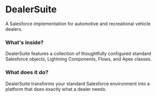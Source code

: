 # DealerSuite

A Salesforce implementation for automotive and recreational vehicle dealers.

### What's inside?

DealerSuite features a collection of thoughtfully configured standard Salesforce objects, Lightning Components, Flows, and Apex classes.

### What does it do?

DealerSuite transforms your standard Salesforce environment into a platform that does exactly what a dealer needs.